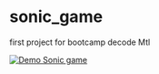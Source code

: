 # sonic_game

first project for bootcamp decode Mtl

[![Demo Sonic game](https://i.ytimg.com/vi/VGWmjZlDgPA/hqdefault.jpg?sqp=-oaymwEjCPYBEIoBSFryq4qpAxUIARUAAAAAGAElAADIQj0AgKJDeAE=&rs=AOn4CLAr4rpgCRiEkQS4Et7GDrl5WirGwQ)](https://www.youtube.com/watch?v=VGWmjZlDgPA)
